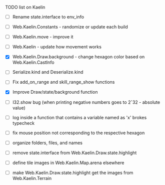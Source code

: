 TODO list on Kaelin

- [ ] Rename state.interface to env_info

- [ ] Web.Kaelin.Constants - randomize or update each build

- [ ] Web.Kaelin.move - improve it 

- [ ] Web.Kaelin - update how movement works 

- [X] Web.Kaelin.Draw.background - change hexagon color based on Web.Kaelin.CastInfo

- [ ] Serialize.kind and Deserialize.kind

- [ ] Fix add_on_range and skill_range_show functions

- [X] Improve Draw/state/background function

- [ ] I32.show bug (when printing negative numbers goes to 2ˆ32 - absolute value) 

- [ ] log inside a function that contains a variable named as 'x' brokes typecheck

- [ ] fix mouse position not corresponding to the respective hexagon

- [ ] organize folders, files, and names

- [ ] remove state.interface from Web.Kaelin.Draw.state.highlight

- [ ] define tile images in Web.Kaelin.Map.arena elsewhere

- [ ] make Web.Kaelin.Draw.state.highlight get the images from Web.Kaelin.Terrain
